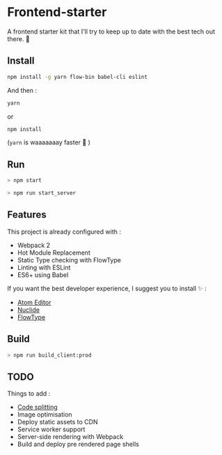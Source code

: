 # Frontend-starter
A frontend starter kit that I'll try to keep up to date with the best tech out there. 🤗


## Install

```sh
npm install -g yarn flow-bin babel-cli eslint
```

And then :

```sh
yarn
``` 

or 

```sh
npm install
``` 

(`yarn` is waaaaaaay faster  🚀 )



## Run

```sh
> npm start
```


```sh
> npm run start_server
```


## Features

This project is already configured with :

- Webpack 2
- Hot Module Replacement 
- Static Type checking with FlowType
- Linting with ESLint
- ES6+ using Babel


If you want the best developer experience, I suggest you to install ✨ :

- [Atom Editor](https://atom.io)
- [Nuclide](http://nuclide.io)
- [FlowType](http://flowtype.org)


## Build
```sh
> npm run build_client:prod
```


## TODO
Things to add :

* [Code splitting](http://webpack.github.io/docs/code-splitting.html)
* Image optimisation
* Deploy static assets to CDN
* Service worker support
* Server-side rendering with Webpack
* Build and deploy pre rendered page shells
